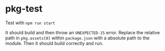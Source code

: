 # pkg-test

Test with `npm run start`

It should build and then throw an `UNEXPECTED-15` error. Replace the relative path in `pkg.assets[0]` within `package.json` with a absolute path to the module. Then it should build correctly and run.
